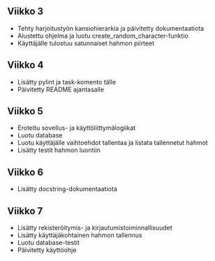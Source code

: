 ## Viikko 3

- Tehty harjoitustyön kansiohierarkia ja päivitetty dokumentaatiota
- Alustettu ohjelma ja luotu create_random_character-funktio
- Käyttäjälle tulostuu satunnaiset hahmon piirteet

## Viikko 4

- Lisätty pylint ja task-komento tälle
- Päivitetty README ajantasalle

## Viikko 5

- Eroteltu sovellus- ja käyttöliittymälogiikat
- Luotu database 
- Luotu käyttäjälle vaihtoehdot tallentaa ja listata tallennetut hahmot
- Lisätty testit hahmon luontiin

## Viikko 6

- Lisätty docstring-dokumentaatiota

## Viikko 7

- Lisätty rekisteröitymis- ja kirjautumistoiminnallisuudet
- Lisätty käyttäjäkohtainen hahmon tallennus
- Luotu database-testit
- Päivitetty käyttöohje


